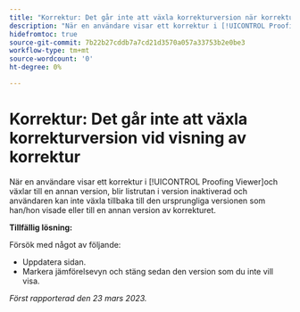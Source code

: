 ```yaml
---
title: "Korrektur: Det går inte att växla korrekturversion när korrektur visas"
description: "När en användare visar ett korrektur i [!UICONTROL Proofing Viewer]och växlar till en annan version blir versionslistan inaktiverad och användaren kan inte växla tillbaka till den ursprungliga versionen eller till en annan version av korrekturet."
hidefromtoc: true
source-git-commit: 7b22b27cddb7a7cd21d3570a057a33753b2e0be3
workflow-type: tm+mt
source-wordcount: '0'
ht-degree: 0%

---
```



# Korrektur: Det går inte att växla korrekturversion vid visning av korrektur


<!--
>[!NOTE]
>
>This issue was fixed on March 30, 2023.
-->

När en användare visar ett korrektur i [!UICONTROL Proofing Viewer]och växlar till en annan version, blir listrutan i version inaktiverad och användaren kan inte växla tillbaka till den ursprungliga versionen som han/hon visade eller till en annan version av korrekturet.

**Tillfällig lösning:**

Försök med något av följande:

* Uppdatera sidan.
* Markera jämförelsevyn och stäng sedan den version som du inte vill visa.

_Först rapporterad den 23 mars 2023._

